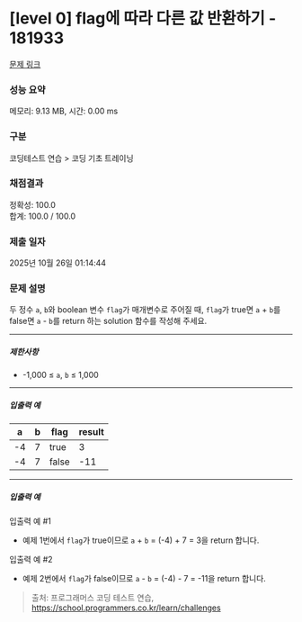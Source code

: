 # [level 0] flag에 따라 다른 값 반환하기 - 181933 

[문제 링크](https://school.programmers.co.kr/learn/courses/30/lessons/181933) 

### 성능 요약

메모리: 9.13 MB, 시간: 0.00 ms

### 구분

코딩테스트 연습 > 코딩 기초 트레이닝

### 채점결과

정확성: 100.0<br/>합계: 100.0 / 100.0

### 제출 일자

2025년 10월 26일 01:14:44

### 문제 설명

<p style="user-select: auto !important;">두 정수 <code style="user-select: auto !important;">a</code>, <code style="user-select: auto !important;">b</code>와 boolean 변수 <code style="user-select: auto !important;">flag</code>가 매개변수로 주어질 때, <code style="user-select: auto !important;">flag</code>가 true면 <code style="user-select: auto !important;">a</code> + <code style="user-select: auto !important;">b</code>를 false면 <code style="user-select: auto !important;">a</code> - <code style="user-select: auto !important;">b</code>를 return 하는 solution 함수를 작성해 주세요.</p>

<hr style="user-select: auto !important;">

<h5 style="user-select: auto !important;">제한사항</h5>

<ul style="user-select: auto !important;">
<li style="user-select: auto !important;">-1,000 ≤ <code style="user-select: auto !important;">a</code>, <code style="user-select: auto !important;">b</code> ≤ 1,000</li>
</ul>

<hr style="user-select: auto !important;">

<h5 style="user-select: auto !important;">입출력 예</h5>
<table class="table" style="user-select: auto !important;">
        <thead style="user-select: auto !important;"><tr style="user-select: auto !important;">
<th style="user-select: auto !important;">a</th>
<th style="user-select: auto !important;">b</th>
<th style="user-select: auto !important;">flag</th>
<th style="user-select: auto !important;">result</th>
</tr>
</thead>
        <tbody style="user-select: auto !important;"><tr style="user-select: auto !important;">
<td style="user-select: auto !important;">-4</td>
<td style="user-select: auto !important;">7</td>
<td style="user-select: auto !important;">true</td>
<td style="user-select: auto !important;">3</td>
</tr>
<tr style="user-select: auto !important;">
<td style="user-select: auto !important;">-4</td>
<td style="user-select: auto !important;">7</td>
<td style="user-select: auto !important;">false</td>
<td style="user-select: auto !important;">-11</td>
</tr>
</tbody>
      </table>
<hr style="user-select: auto !important;">

<h5 style="user-select: auto !important;">입출력 예</h5>

<p style="user-select: auto !important;">입출력 예 #1</p>

<ul style="user-select: auto !important;">
<li style="user-select: auto !important;">예제 1번에서 <code style="user-select: auto !important;">flag</code>가 true이므로 <code style="user-select: auto !important;">a</code> + <code style="user-select: auto !important;">b</code> = (-4) + 7 = 3을 return 합니다.</li>
</ul>

<p style="user-select: auto !important;">입출력 예 #2</p>

<ul style="user-select: auto !important;">
<li style="user-select: auto !important;">예제 2번에서 <code style="user-select: auto !important;">flag</code>가 false이므로 <code style="user-select: auto !important;">a</code> - <code style="user-select: auto !important;">b</code> = (-4) - 7 = -11을 return 합니다.</li>
</ul>


> 출처: 프로그래머스 코딩 테스트 연습, https://school.programmers.co.kr/learn/challenges